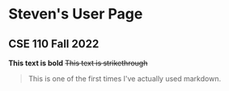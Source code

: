 # Steven's User Page
## CSE 110 Fall 2022
**This text is bold**
~~This text is strikethrough~~
> This is one of the first times I've actually used markdown.

